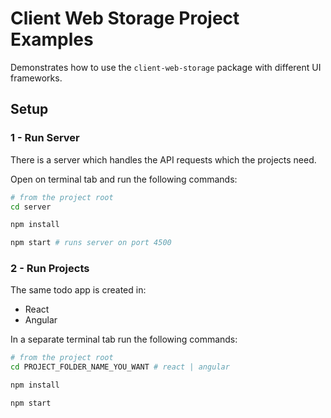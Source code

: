 # Client Web Storage Project Examples
Demonstrates how to use the `client-web-storage` package with different UI frameworks.

## Setup

### 1 - Run Server
There is a server which handles the API requests which the projects need.

Open on terminal tab and run the following commands:
```bash
# from the project root
cd server

npm install

npm start # runs server on port 4500
```

### 2 - Run Projects
The same todo app is created in:
- React
- Angular

In a separate terminal tab run the following commands:
```bash
# from the project root
cd PROJECT_FOLDER_NAME_YOU_WANT # react | angular

npm install

npm start
```
